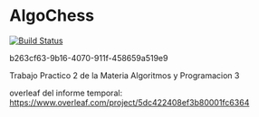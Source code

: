 # AlgoChess


[![Build Status](https://api.travis-ci.org/Serra123/AlgoChess.svg?branch=master)](https://api.travis-ci.org/Serra123/AlgoChess) 


b263cf63-9b16-4070-911f-458659a519e9

Trabajo Practico 2 de la Materia Algoritmos y Programacion 3

overleaf del informe temporal: https://www.overleaf.com/project/5dc422408ef3b80001fc6364
